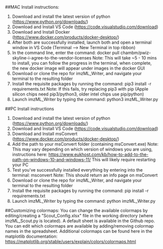 ##MAC Install instructions:
1. Download and install the latest version of python (https://www.python.org/downloads/)
2. Download and Install VS Code (https://code.visualstudio.com/download)
3. Download and Install Docker (https://www.docker.com/products/docker-desktop/)
4. After both are successfully installed, launch both and open a terminal window in VS Code (Terminal --> New Terminal in top ribbon)
5. In the command line, enter the command:
docker pull chambm/pwiz-skyline-i-agree-to-the-vendor-licenses
Note: This will take ~5 - 10 mins to install, you can follow the progress in the terminal, when complete, the new docker image will appear under images in the docker GUI
6. Download or clone the repo for imzML_Writer, and navigate your terminal to the resulting folder
7. Install the requisite packages by running the command:
pip3 install -r requirements.txt
Note: If this fails, try replacing pip3 with pip (Apple silicon chips need pip3/python3, older intel chips use pip/python)
8. Launch imzML_Writer by typing the command:
python3 imzML_Writer.py


##PC Install instructions
1. Download and install the latest version of python (https://www.python.org/downloads/)
2. Download and Install VS Code (https://code.visualstudio.com/download)
3. Download and Install msConvert (https://www.docker.com/products/docker-desktop/)
4. Add the path to your msConvert folder (containing msConvert.exe)
Note: This may vary depending on which version of windows you are using, instructions here:
https://www.eukhost.com/kb/how-to-add-to-the-path-on-windows-10-and-windows-11/
This will likely require restarting your PC
5. Test you've successfully installed everything by entering into the terminal:
msconvert
Note: This should return an info page on msConvert
6. Download or clone the repo for imzML_Writer, and navigate your terminal to the resulting folder
7. Install the requisite packages by running the command:
pip install -r requirements.txt
8. Launch imzML_Writer by typing the command:
python imzML_Writer.py



##Customizing colormaps:
You can change the available colormaps by editing/creating a "Scout_Config.xlsx" file in the working directory (where imzML_Scout.py is located). A default sheet is available in the Github repo. You can edit which colormaps are available by adding/removing colormap names in the spreadsheet. Additional colormaps can be found here in the matplotlib documentation:
https://matplotlib.org/stable/users/explain/colors/colormaps.html
